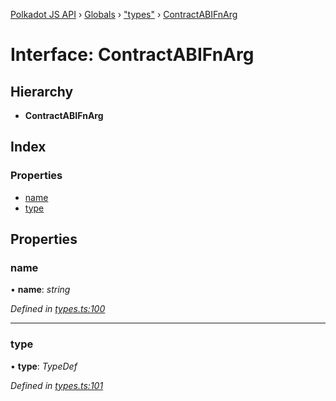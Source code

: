 [Polkadot JS API](../README.md) › [Globals](../globals.md) › ["types"](../modules/_types_.md) › [ContractABIFnArg](_types_.contractabifnarg.md)

# Interface: ContractABIFnArg

## Hierarchy

* **ContractABIFnArg**

## Index

### Properties

* [name](_types_.contractabifnarg.md#name)
* [type](_types_.contractabifnarg.md#type)

## Properties

###  name

• **name**: *string*

*Defined in [types.ts:100](https://github.com/polkadot-js/api/blob/c077d0f2e7/packages/api-contract/src/types.ts#L100)*

___

###  type

• **type**: *TypeDef*

*Defined in [types.ts:101](https://github.com/polkadot-js/api/blob/c077d0f2e7/packages/api-contract/src/types.ts#L101)*
